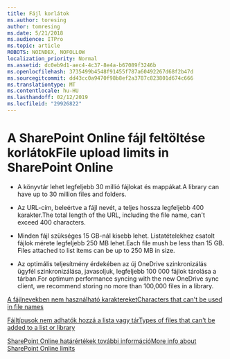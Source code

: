 ```yaml
---
title: Fájl korlátok
ms.author: toresing
author: tomresing
ms.date: 5/21/2018
ms.audience: ITPro
ms.topic: article
ROBOTS: NOINDEX, NOFOLLOW
localization_priority: Normal
ms.assetid: dc0eb9d1-aec4-4c37-8e4a-b67089f3246b
ms.openlocfilehash: 3735499b4548f91455f787a60492267d68f2b47d
ms.sourcegitcommit: dd43cc0a9470f98b8ef2a3787c823801d674c666
ms.translationtype: MT
ms.contentlocale: hu-HU
ms.lasthandoff: 02/12/2019
ms.locfileid: "29926822"
---
```

# <a name="file-upload-limits-in-sharepoint-online"></a><span data-ttu-id="bd596-102">A SharePoint Online fájl feltöltése korlátok</span><span class="sxs-lookup"><span data-stu-id="bd596-102">File upload limits in SharePoint Online</span></span>

- <span data-ttu-id="bd596-103">A könyvtár lehet legfeljebb 30 millió fájlokat és mappákat.</span><span class="sxs-lookup"><span data-stu-id="bd596-103">A library can have up to 30 million files and folders.</span></span>
    
- <span data-ttu-id="bd596-104">Az URL-cím, beleértve a fájl nevét, a teljes hossza legfeljebb 400 karakter.</span><span class="sxs-lookup"><span data-stu-id="bd596-104">The total length of the URL, including the file name, can't exceed 400 characters.</span></span>
    
- <span data-ttu-id="bd596-p101">Minden fájl szükséges 15 GB-nál kisebb lehet. Listatételekhez csatolt fájlok mérete legfeljebb 250 MB lehet.</span><span class="sxs-lookup"><span data-stu-id="bd596-p101">Each file mush be less than 15 GB. Files attached to list items can be up to 250 MB in size.</span></span>
    
- <span data-ttu-id="bd596-107">Az optimális teljesítmény érdekében az új OneDrive szinkronizálás ügyfél szinkronizálása, javasoljuk, legfeljebb 100 000 fájlok tárolása a tárban.</span><span class="sxs-lookup"><span data-stu-id="bd596-107">For optimum performance syncing with the new OneDrive sync client, we recommend storing no more than 100,000 files in a library.</span></span> 
    
[<span data-ttu-id="bd596-108">A fájlnevekben nem használható karaktereket</span><span class="sxs-lookup"><span data-stu-id="bd596-108">Characters that can't be used in file names</span></span>](https://go.microsoft.com/fwlink/?linkid=866430)
  
[<span data-ttu-id="bd596-109">Fájltípusok nem adhatók hozzá a lista vagy tár</span><span class="sxs-lookup"><span data-stu-id="bd596-109">Types of files that can't be added to a list or library</span></span>](https://go.microsoft.com/fwlink/?linkid=273757)
  
[<span data-ttu-id="bd596-110">SharePoint Online határértékek további információ</span><span class="sxs-lookup"><span data-stu-id="bd596-110">More info about SharePoint Online limits</span></span>](https://go.microsoft.com/fwlink/?linkid=271273)
  

